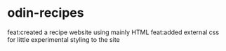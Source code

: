 # odin-recipes
feat:created a recipe website using mainly HTML
feat:added external css for little experimental styling to the site 
